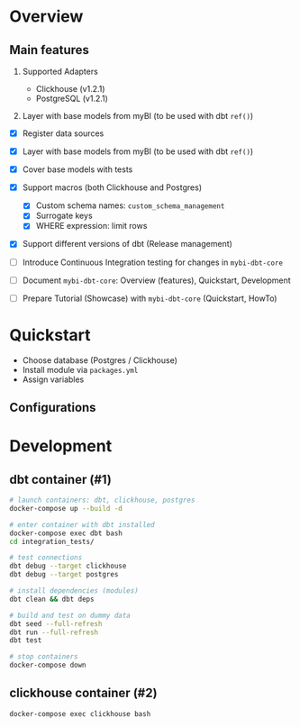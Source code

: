# Overview

## Main features

1. Supported Adapters
    - Clickhouse (v1.2.1)
    - PostgreSQL (v1.2.1)

1. Layer with base models from myBI (to be used with dbt `ref()`)

- [x] Register data sources
- [x] Layer with base models from myBI (to be used with dbt `ref()`)
- [x] Cover base models with tests
- [x] Support macros (both Clickhouse and Postgres)
    - [x] Custom schema names: `custom_schema_management`
    - [x] Surrogate keys
    - [x] WHERE expression: limit rows
- [x] Support different versions of dbt (Release management)
- [ ] Introduce Continuous Integration testing for changes in `mybi-dbt-core`

- [ ] Document `mybi-dbt-core`: Overview (features), Quickstart, Development
- [ ] Prepare Tutorial (Showcase) with `mybi-dbt-core` (Quickstart, HowTo)


# Quickstart

* Choose database (Postgres / Clickhouse)
* Install module via `packages.yml`
* Assign variables

## Configurations

# Development

## dbt container (#1)

```bash
# launch containers: dbt, clickhouse, postgres
docker-compose up --build -d

# enter container with dbt installed
docker-compose exec dbt bash
cd integration_tests/

# test connections
dbt debug --target clickhouse
dbt debug --target postgres

# install dependencies (modules)
dbt clean && dbt deps

# build and test on dummy data
dbt seed --full-refresh
dbt run --full-refresh
dbt test

# stop containers
docker-compose down
```

## clickhouse container (#2)

```bash
docker-compose exec clickhouse bash
```